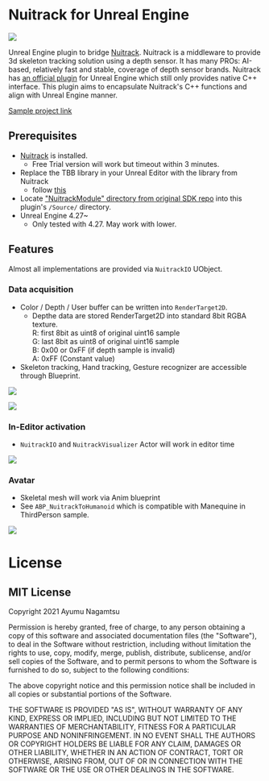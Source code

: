 # Nuitrack for Unreal Engine

![](./Docs/trail-example.gif)

Unreal Engine plugin to bridge [Nuitrack](https://nuitrack.com/). Nuitrack is a middleware to provide 3d skeleton tracking solution using a depth sensor. It has many PROs: AI-based, relatively fast and stable, coverage of depth sensor brands. Nuitrack has [an official plugin](https://github.com/3DiVi/nuitrack-sdk/tree/master/UnrealEngine) for Unreal Engine which still only provides native C++ interface. This plugin aims to encapsulate Nuitrack's C++ functions and align with Unreal Engine manner. 

[Sample project link](https://drive.google.com/file/d/1F7CgQNtTCMdVzrh7OaC4oqd2wez-hbw5/view?usp=sharing)

## Prerequisites

* [Nuitrack](https://nuitrack.com/) is installed.
    * Free Trial version will work but timeout within 3 minutes.
* Replace the TBB library in your Unreal Editor with the library from Nuitrack
    * follow [this](https://github.com/3DiVi/nuitrack-sdk/blob/master/doc/Troubleshooting.md#unreal-engine)
* Locate ["NuitrackModule" directory from original SDK repo](https://github.com/3DiVi/nuitrack-sdk/tree/master/UnrealEngine/NuitrackPlugin/Source/NuitrackModule)  into this plugin's `/Source/` directory.
* Unreal Engine 4.27~
    * Only tested with 4.27. May work with lower.
## Features

Almost all implementations are provided via `NuitrackIO` UObject.

### Data acquisition

* Color / Depth / User buffer can be written into `RenderTarget2D`.
    * Depthe data are stored RenderTarget2D into standard 8bit RGBA texture.  
    R: first 8bit as uint8 of original uint16 sample  
    G: last 8bit as uint8 of original uint16 sample  
    B: 0x00 or 0xFF (if depth sample is invalid)  
    A: 0xFF (Constant value)
* Skeleton tracking, Hand tracking, Gesture recognizer are accessible through Blueprint.

![](./Docs/bp-activation.png)

![](./Docs/bp-sample.png)

### In-Editor activation

* `NuitrackIO` and `NuitrackVisualizer` Actor will work in editor time

![](./Docs/editor-activation.gif)

### Avatar

* Skeletal mesh will work via Anim blueprint
* See `ABP_NuitrackToHumanoid` which is compatible with Manequine in ThirdPerson sample.

![](./Docs/Avatar.gif)

# License
## MIT License
Copyright 2021 Ayumu Nagamtsu

Permission is hereby granted, free of charge, to any person obtaining a copy of this software and associated documentation files (the "Software"), to deal in the Software without restriction, including without limitation the rights to use, copy, modify, merge, publish, distribute, sublicense, and/or sell copies of the Software, and to permit persons to whom the Software is furnished to do so, subject to the following conditions:

The above copyright notice and this permission notice shall be included in all copies or substantial portions of the Software.

THE SOFTWARE IS PROVIDED "AS IS", WITHOUT WARRANTY OF ANY KIND, EXPRESS OR IMPLIED, INCLUDING BUT NOT LIMITED TO THE WARRANTIES OF MERCHANTABILITY, FITNESS FOR A PARTICULAR PURPOSE AND NONINFRINGEMENT. IN NO EVENT SHALL THE AUTHORS OR COPYRIGHT HOLDERS BE LIABLE FOR ANY CLAIM, DAMAGES OR OTHER LIABILITY, WHETHER IN AN ACTION OF CONTRACT, TORT OR OTHERWISE, ARISING FROM, OUT OF OR IN CONNECTION WITH THE SOFTWARE OR THE USE OR OTHER DEALINGS IN THE SOFTWARE.


